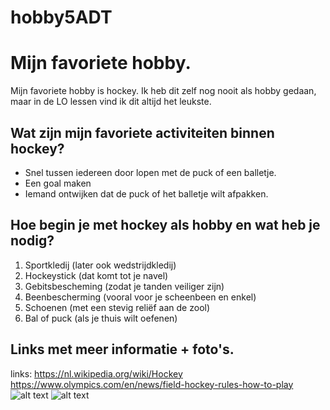# hobby5ADT
# Mijn favoriete hobby.
Mijn favoriete hobby is hockey. Ik heb dit zelf nog nooit als hobby gedaan, maar in de LO lessen vind ik dit altijd het leukste.

## Wat zijn mijn favoriete activiteiten binnen hockey?
* Snel tussen iedereen door lopen met de puck of een balletje.
* Een goal maken
* Iemand ontwijken dat de puck of het balletje wilt afpakken.

## Hoe begin je met hockey als hobby en wat heb je nodig?
1. Sportkledij (later ook wedstrijdkledij)
2. Hockeystick (dat komt tot je navel)
3. Gebitsbescheming (zodat je tanden veiliger zijn)
4. Beenbescherming (vooral voor je scheenbeen en enkel)
5. Schoenen (met een stevig reliëf aan de zool)
6. Bal of puck (als je thuis wilt oefenen)

## Links met meer informatie + foto's.
links:  https://nl.wikipedia.org/wiki/Hockey
        https://www.olympics.com/en/news/field-hockey-rules-how-to-play
![alt text](image-1.png)
![alt text](image.png)